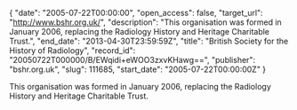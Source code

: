 {
  "date": "2005-07-22T00:00:00", 
  "open_access": false, 
  "target_url": "http://www.bshr.org.uk/", 
  "description": "This organisation was formed in January 2006, replacing the Radiology History and Heritage Charitable Trust.", 
  "end_date": "2013-04-30T23:59:59Z", 
  "title": "British Society for the History of Radiology", 
  "record_id": "20050722T000000/B/EWqidi+eWOO3zxvKHawg==", 
  "publisher": "bshr.org.uk", 
  "slug": 111685, 
  "start_date": "2005-07-22T00:00:00Z"
}

This organisation was formed in January 2006, replacing the Radiology History and Heritage Charitable Trust.